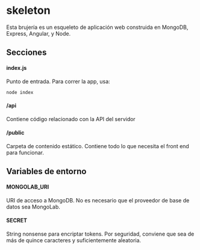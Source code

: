 # skeleton

Esta brujería es un esqueleto de aplicación web construida en MongoDB, Express, Angular, y Node.


## Secciones

#### index.js
Punto de entrada. Para correr la app, usa:
```
node index
```

#### /api
Contiene código relacionado con la API del servidor

#### /public
Carpeta de contenido estático. Contiene todo lo que necesita el front end para funcionar.


## Variables de entorno

#### MONGOLAB_URI
URI de acceso a MongoDB.
No es necesario que el proveedor de base de datos sea MongoLab.

#### SECRET
String nonsense para encriptar tokens. Por seguridad, conviene que sea de más de quince caracteres y suficientemente aleatoria.
